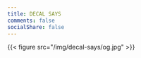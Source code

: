 ```yaml
---
title: DECAL SAYS
comments: false
socialShare: false
---
```


{{< figure src="/img/decal-says/og.jpg" >}}
